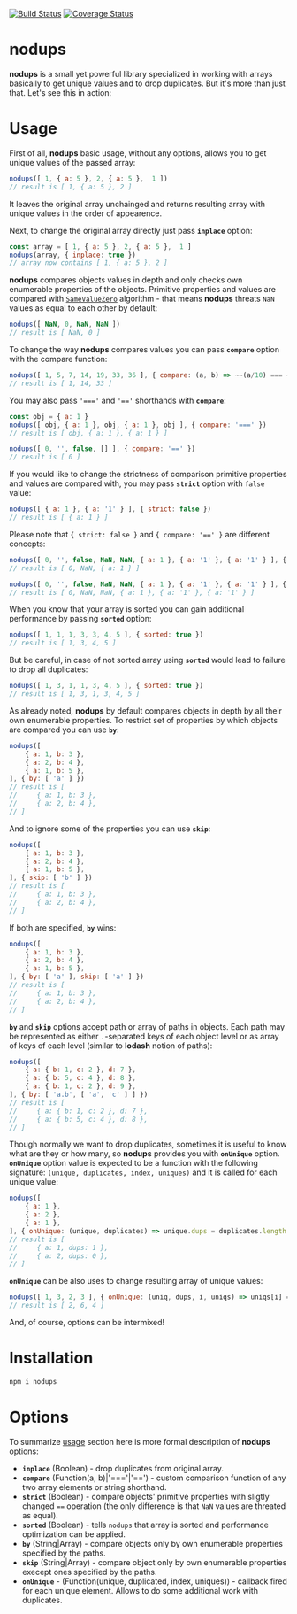 [![Build Status](https://travis-ci.org/rmdm/nodups.svg?branch=master)](https://travis-ci.org/rmdm/nodups)
[![Coverage Status](https://coveralls.io/repos/github/rmdm/nodups/badge.svg?branch=master)](https://coveralls.io/github/rmdm/nodups?branch=master)

nodups
=====

**nodups** is a small yet powerful library specialized in working with arrays basically to get unique values and to drop duplicates. But it's more than just that. Let's see this in action:

Usage
=====

First of all, **nodups** basic usage, without any options, allows you to get unique values of the passed array:

```javascript
nodups([ 1, { a: 5 }, 2, { a: 5 },  1 ])
// result is [ 1, { a: 5 }, 2 ]
```

It leaves the original array unchainged and returns resulting array with unique values in the order of appearence.

Next, to change the original array directly just pass **`inplace`** option:

```javascript
const array = [ 1, { a: 5 }, 2, { a: 5 },  1 ]
nodups(array, { inplace: true })
// array now contains [ 1, { a: 5 }, 2 ]
```

**nodups** compares objects values in depth and only checks own enumerable properties of the objects. Primitive properties and values are compared with [`SameValueZero`](https://www.ecma-international.org/ecma-262/8.0/#sec-samevaluezero) algorithm - that means **nodups** threats `NaN` values as equal to each other by default:

```javascript
nodups([ NaN, 0, NaN, NaN ])
// result is [ NaN, 0 ]
```
To change the way **nodups** compares values you can pass **`compare`** option with the compare function:

```javascript
nodups([ 1, 5, 7, 14, 19, 33, 36 ], { compare: (a, b) => ~~(a/10) === ~~(b/10) })
// result is [ 1, 14, 33 ]
```

You may also pass `'==='` and `'=='` shorthands with **`compare`**:

```javascript
const obj = { a: 1 }
nodups([ obj, { a: 1 }, obj, { a: 1 }, obj ], { compare: '===' })
// result is [ obj, { a: 1 }, { a: 1 } ]

nodups([ 0, '', false, [] ], { compare: '==' })
// result is [ 0 ]
```

If you would like to change the strictness of comparison primitive properties and values are compared with, you may pass **`strict`** option with `false` value:

```javascript
nodups([ { a: 1 }, { a: '1' } ], { strict: false })
// result is [ { a: 1 } ]
```

Please note that `{ strict: false }` and `{ compare: '==' }` are different concepts:

```javascript
nodups([ 0, '', false, NaN, NaN, { a: 1 }, { a: '1' }, { a: '1' } ], { strict: false })
// result is [ 0, NaN, { a: 1 } ]

nodups([ 0, '', false, NaN, NaN, { a: 1 }, { a: '1' }, { a: '1' } ], { compare: '==' })
// result is [ 0, NaN, NaN, { a: 1 }, { a: '1' }, { a: '1' } ]
```

When you know that your array is sorted you can gain additional performance by passing **`sorted`** option:

```javascript
nodups([ 1, 1, 1, 3, 3, 4, 5 ], { sorted: true })
// result is [ 1, 3, 4, 5 ]
```

But be careful, in case of not sorted array using **`sorted`** would lead to failure to drop all duplicates:

```javascript
nodups([ 1, 3, 1, 1, 3, 4, 5 ], { sorted: true })
// result is [ 1, 3, 1, 3, 4, 5 ]
```

As already noted, **nodups** by default compares objects in depth by all their own enumerable properties. To restrict set of properties by which objects are compared you can use **`by`**:

```javascript
nodups([
    { a: 1, b: 3 },
    { a: 2, b: 4 },
    { a: 1, b: 5 },
], { by: [ 'a' ] })
// result is [
//     { a: 1, b: 3 },
//     { a: 2, b: 4 },
// ]
```

And to ignore some of the properties you can use **`skip`**:

```javascript
nodups([
    { a: 1, b: 3 },
    { a: 2, b: 4 },
    { a: 1, b: 5 },
], { skip: [ 'b' ] })
// result is [
//     { a: 1, b: 3 },
//     { a: 2, b: 4 },
// ]
```

If both are specified, **`by`** wins:

```javascript
nodups([
    { a: 1, b: 3 },
    { a: 2, b: 4 },
    { a: 1, b: 5 },
], { by: [ 'a' ], skip: [ 'a' ] })
// result is [
//     { a: 1, b: 3 },
//     { a: 2, b: 4 },
// ]
```

**`by`** and **`skip`** options accept path or array of paths in objects. Each path may be represented as either `.`-separated keys of each object level or as array of keys of each level (similar to **lodash** notion of paths):

```javascript
nodups([
    { a: { b: 1, c: 2 }, d: 7 },
    { a: { b: 5, c: 4 }, d: 8 },
    { a: { b: 1, c: 2 }, d: 9 },
], { by: [ 'a.b', [ 'a', 'c' ] ] })
// result is [
//     { a: { b: 1, c: 2 }, d: 7 },
//     { a: { b: 5, c: 4 }, d: 8 },
// ]
```

Though normally we want to drop duplicates, sometimes it is useful to know what are they or how many, so **nodups** provides you with **`onUnique`** option. **`onUnique`** option value is expected to be a function with the following signature: `(unique, duplicates, index, uniques)` and it is called for each unique value:

```javascript
nodups([
    { a: 1 },
    { a: 2 },
    { a: 1 },
], { onUnique: (unique, duplicates) => unique.dups = duplicates.length })
// result is [
//     { a: 1, dups: 1 },
//     { a: 2, dups: 0 },
// ]
```

**`onUnique`** can be also uses to change resulting array of unique values:

```javascript
nodups([ 1, 3, 2, 3 ], { onUnique: (uniq, dups, i, uniqs) => uniqs[i] = uniq * 2 })
// result is [ 2, 6, 4 ]
```

And, of course, options can be intermixed!

Installation
============

```sh
npm i nodups
```

Options
=======

To summarize [usage](#usage) section here is more formal description of **nodups** options:

- **`inplace`** (Boolean) - drop duplicates from original array.
- **`compare`** (Function(a, b)|'==='|'==') - custom comparison function of any two array elements or string shorthand.
- **`strict`** (Boolean) - compare objects' primitive properties with sligtly changed `==` operation (the only difference is that `NaN` values are threated as equal).
- **`sorted`** (Boolean) - tells `nodups` that array is sorted and performance optimization can be applied.
- **`by`** (String|Array) - compare objects only by own enumerable properties specified by the paths.
- **`skip`** (String|Array) - compare object only by own enumerable properties execept ones specified by the paths.
- **`onUnique`** - (Function(unique, duplicated, index, uniques)) - callback fired for each unique element. Allows to do some additional work with duplicates.
